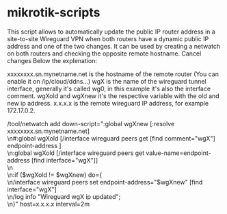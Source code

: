 # mikrotik-scripts
This script allows to automatically update the public IP router address in a site-to-site Wireguard VPN when both routers have a dynamic public IP address and one of the two changes. 
It can be used by creating a netwatch on both routers and checking the opposite remote hostname.
Cancel changes
Below the explenation:

xxxxxxxx.sn.mynetname.net is the hostname of the remote router (You can enable it on /ip/cloud/ddns...)
wgX is the name of the wireguard tunnel interface, generally it's called wg0, in this example it's also the interface comment.
wgXold and wgXnew it's the respective variable with the old and new ip address.
x.x.x.x is the remote wireguard IP address, for example 172.17.0.2.

/tool/netwatch
add down-script=":global wgXnew [:resolve xxxxxxxx.sn.mynetname.net]\
    \n#:global wgXold [/interface wireguard peers get [find comment=\"wgX\"] endpoint-address ]\
    \n:global wgXold [/interface wireguard peers get value-name=endpoint-address [find interface=\"wgX\"]]\
    \n\
    \n:if (\$wgXold != \$wgXnew) do={\
    \n/interface wireguard peers set endpoint-address=\"\$wgXnew\" [find interface=\"wgX\"]\
    \n/log info \"Wireguard wgX ip updated\";\
    \n}" host=x.x.x.x interval=2m
